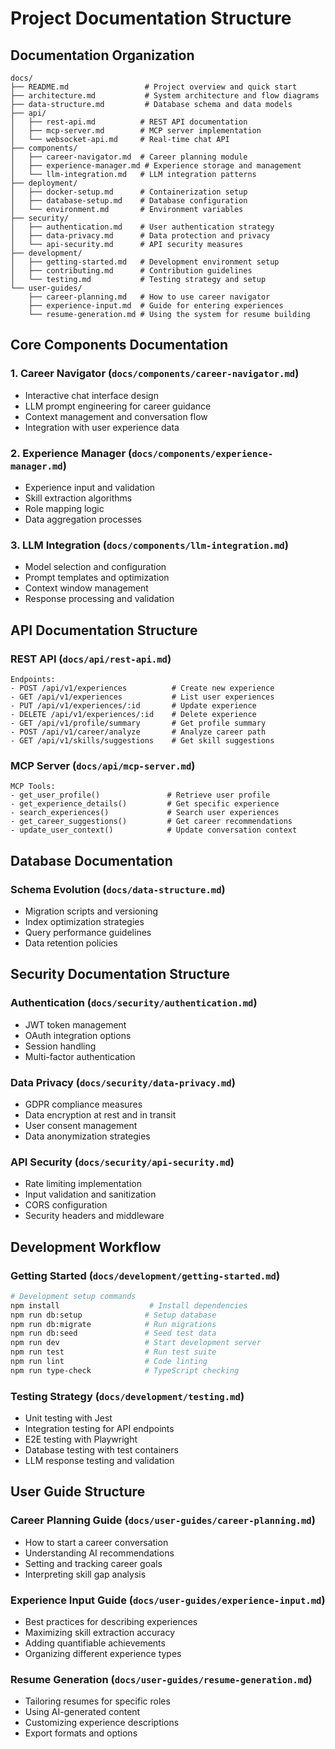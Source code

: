 # Project Documentation Structure

## Documentation Organization

```
docs/
├── README.md                 # Project overview and quick start
├── architecture.md           # System architecture and flow diagrams
├── data-structure.md         # Database schema and data models
├── api/
│   ├── rest-api.md          # REST API documentation
│   ├── mcp-server.md        # MCP server implementation
│   └── websocket-api.md     # Real-time chat API
├── components/
│   ├── career-navigator.md  # Career planning module
│   ├── experience-manager.md # Experience storage and management
│   └── llm-integration.md   # LLM integration patterns
├── deployment/
│   ├── docker-setup.md      # Containerization setup
│   ├── database-setup.md    # Database configuration
│   └── environment.md       # Environment variables
├── security/
│   ├── authentication.md    # User authentication strategy
│   ├── data-privacy.md      # Data protection and privacy
│   └── api-security.md      # API security measures
├── development/
│   ├── getting-started.md   # Development environment setup
│   ├── contributing.md      # Contribution guidelines
│   └── testing.md           # Testing strategy and setup
└── user-guides/
    ├── career-planning.md   # How to use career navigator
    ├── experience-input.md  # Guide for entering experiences
    └── resume-generation.md # Using the system for resume building
```

## Core Components Documentation

### 1. Career Navigator (`docs/components/career-navigator.md`)
- Interactive chat interface design
- LLM prompt engineering for career guidance
- Context management and conversation flow
- Integration with user experience data

### 2. Experience Manager (`docs/components/experience-manager.md`)
- Experience input and validation
- Skill extraction algorithms
- Role mapping logic
- Data aggregation processes

### 3. LLM Integration (`docs/components/llm-integration.md`)
- Model selection and configuration
- Prompt templates and optimization
- Context window management
- Response processing and validation

## API Documentation Structure

### REST API (`docs/api/rest-api.md`)
```
Endpoints:
- POST /api/v1/experiences          # Create new experience
- GET /api/v1/experiences           # List user experiences
- PUT /api/v1/experiences/:id       # Update experience
- DELETE /api/v1/experiences/:id    # Delete experience
- GET /api/v1/profile/summary       # Get profile summary
- POST /api/v1/career/analyze       # Analyze career path
- GET /api/v1/skills/suggestions    # Get skill suggestions
```

### MCP Server (`docs/api/mcp-server.md`)
```
MCP Tools:
- get_user_profile()               # Retrieve user profile
- get_experience_details()         # Get specific experience
- search_experiences()             # Search user experiences
- get_career_suggestions()         # Get career recommendations
- update_user_context()            # Update conversation context
```

## Database Documentation

### Schema Evolution (`docs/data-structure.md`)
- Migration scripts and versioning
- Index optimization strategies
- Query performance guidelines
- Data retention policies

## Security Documentation Structure

### Authentication (`docs/security/authentication.md`)
- JWT token management
- OAuth integration options
- Session handling
- Multi-factor authentication

### Data Privacy (`docs/security/data-privacy.md`)
- GDPR compliance measures
- Data encryption at rest and in transit
- User consent management
- Data anonymization strategies

### API Security (`docs/security/api-security.md`)
- Rate limiting implementation
- Input validation and sanitization
- CORS configuration
- Security headers and middleware

## Development Workflow

### Getting Started (`docs/development/getting-started.md`)
```bash
# Development setup commands
npm install                    # Install dependencies
npm run db:setup              # Setup database
npm run db:migrate            # Run migrations
npm run db:seed               # Seed test data
npm run dev                   # Start development server
npm run test                  # Run test suite
npm run lint                  # Code linting
npm run type-check            # TypeScript checking
```

### Testing Strategy (`docs/development/testing.md`)
- Unit testing with Jest
- Integration testing for API endpoints
- E2E testing with Playwright
- Database testing with test containers
- LLM response testing and validation

## User Guide Structure

### Career Planning Guide (`docs/user-guides/career-planning.md`)
- How to start a career conversation
- Understanding AI recommendations
- Setting and tracking career goals
- Interpreting skill gap analysis

### Experience Input Guide (`docs/user-guides/experience-input.md`)
- Best practices for describing experiences
- Maximizing skill extraction accuracy
- Adding quantifiable achievements
- Organizing different experience types

### Resume Generation (`docs/user-guides/resume-generation.md`)
- Tailoring resumes for specific roles
- Using AI-generated content
- Customizing experience descriptions
- Export formats and options